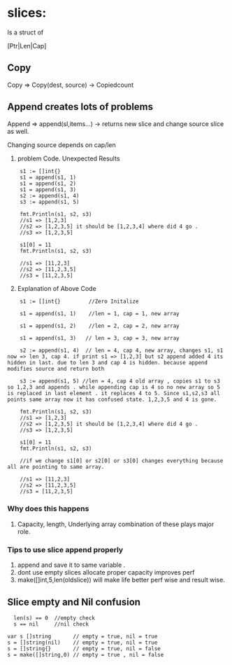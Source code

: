 # slices:

Is a struct of

[Ptr|Len|Cap]

## Copy

Copy => Copy(dest, source) -> Copiedcount

## Append creates lots of problems

Append => append(sl,items...) -> returns new slice and change
source slice as well.

Changing source depends on cap/len

1. problem Code. Unexpected Results

```golang
    s1 := []int{}
    s1 = append(s1, 1)
    s1 = append(s1, 2)
    s1 = append(s1, 3)
    s2 := append(s1, 4)
    s3 := append(s1, 5)

    fmt.Println(s1, s2, s3)
    //s1 => [1,2,3]
    //s2 => [1,2,3,5] it should be [1,2,3,4] where did 4 go .
    //s3 => [1,2,3,5]

	s1[0] = 11
	fmt.Println(s1, s2, s3)

    //s1 => [11,2,3]
    //s2 => [11,2,3,5]
    //s3 = [11,2,3,5]

```

2. Explanation of Above Code

```golang
    s1 := []int{}         //Zero Initalize

	s1 = append(s1, 1)    //len = 1, cap = 1, new array

    s1 = append(s1, 2)    //len = 2, cap = 2, new array

    s1 = append(s1, 3)   // len = 3, cap = 3, new array

    s2 := append(s1, 4)  // len = 4, cap 4, new array, changes s1, s1 now => len 3, cap 4. if print s1 => [1,2,3] but s2 append added 4 its hidden in last. due to len 3 and cap 4 is hidden. because append modifies source and return both

    s3 := append(s1, 5) //len = 4, cap 4 old array , copies s1 to s3 so 1,2,3 and appends . while appending cap is 4 so no new array so 5 is replaced in last element . it replaces 4 to 5. Since s1,s2,s3 all points same array now it has confused state. 1,2,3,5 and 4 is gone.

    fmt.Println(s1, s2, s3)
    //s1 => [1,2,3]
    //s2 => [1,2,3,5] it should be [1,2,3,4] where did 4 go .
    //s3 => [1,2,3,5]

	s1[0] = 11
	fmt.Println(s1, s2, s3)

    //if we change s1[0] or s2[0] or s3[0] changes everything because all are pointing to same array.

    //s1 => [11,2,3]
    //s2 => [11,2,3,5]
    //s3 = [11,2,3,5]

```

### Why does this happens

1. Capacity, length, Underlying array combination of these plays major role.

### Tips to use slice append properly

1. append and save it to same variable .
2. dont use empty slices allocate proper capacity improves perf
3. make([]int,5,len(oldslice)) will make life better perf wise and result wise.

## Slice empty and Nil confusion

```golang
  len(s) == 0  //empty check
  s == nil     //nil check
```

```golang
var s []string       // empty = true, nil = true
s = []string(nil)    // empty = true, nil = true
s = []string{}       // empty = true, nil = false
s = make([]string,0) // empty = true , nil = false
```
